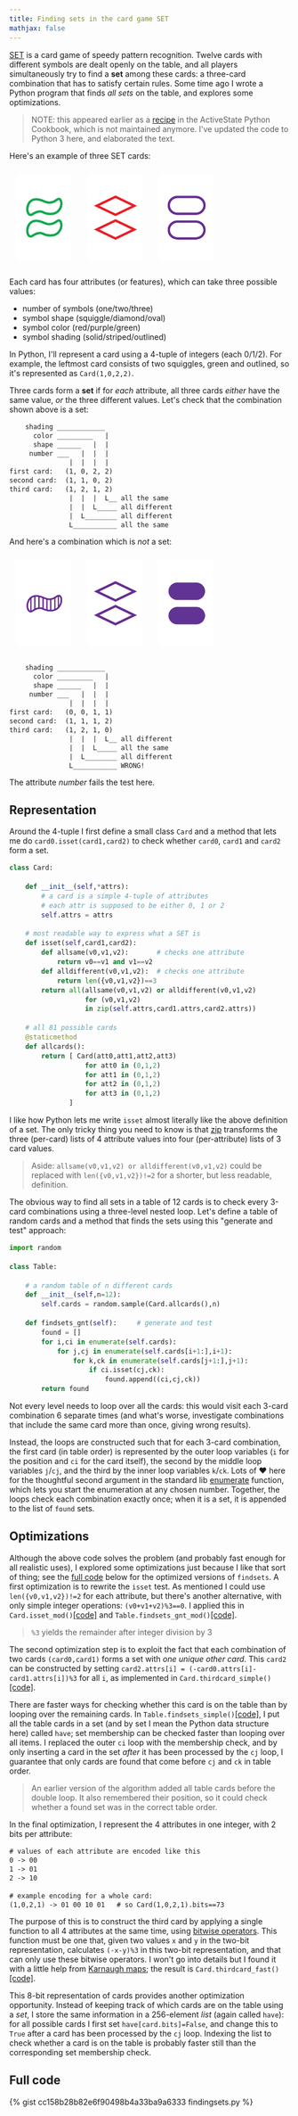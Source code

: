 ```yaml
---
title: Finding sets in the card game SET
mathjax: false
---
```

[SET](https://en.wikipedia.org/wiki/Set_(card_game)) is a card game of speedy pattern recognition.
Twelve cards with different symbols are dealt openly on the table, and all players simultaneously try to
find a **set** among these cards: a three-card combination that has to satisfy certain rules.
Some time ago I wrote a Python program that finds _all sets_ on the table, and explores some optimizations.

<!--more-->

> NOTE: this appeared earlier as a [recipe](http://code.activestate.com/recipes/578508-finding-sets-in-the-card-game-set/)
> in the ActiveState Python Cookbook, which is not maintained anymore. I've updated the code to Python 3 here,
> and elaborated the text.

Here's an example of three SET cards:

<img src="/assets/img/62r.png" style="width: 100px; height: 154px; padding: 12px">
<img src="/assets/img/65r.png" style="width: 100px; height: 154px; padding: 12px">
<img src="/assets/img/77r.png" style="width: 100px; height: 154px; padding: 12px">

Each card has four attributes (or features), which can take three possible values:
- number of symbols (one/two/three)
- symbol shape (squiggle/diamond/oval)
- symbol color (red/purple/green)
- symbol shading (solid/striped/outlined)

In Python, I'll represent a card using a 4-tuple of integers (each 0/1/2). For example, the leftmost card
consists of two squiggles, green and outlined, so it's represented as `Card(1,0,2,2)`. 

Three cards form a **set** if for _each_ attribute, all three cards _either_ have the same value,
_or_ the three different values. Let's check that the combination shown above is a set:

        shading ____________
          color _________   |
          shape ______   |  |
         number ___   |  |  |
                   |  |  |  |
    first card:   (1, 0, 2, 2)
    second card:  (1, 1, 0, 2)
    third card:   (1, 2, 1, 2)
                   |  |  |  L__ all the same
                   |  |  L_____ all different
                   |  L________ all different
                   L___________ all the same

And here's a combination which is _not_ a set:

<img src="/assets/img/31r.png" style="width: 100px; height: 154px; padding: 12px">
<img src="/assets/img/68r.png" style="width: 100px; height: 154px; padding: 12px">
<img src="/assets/img/23r.png" style="width: 100px; height: 154px; padding: 12px">

        shading ____________
          color _________   |
          shape ______   |  |
         number ___   |  |  |
                   |  |  |  |
    first card:   (0, 0, 1, 1)
    second card:  (1, 1, 1, 2)
    third card:   (1, 2, 1, 0)
                   |  |  |  L__ all different
                   |  |  L_____ all the same
                   |  L________ all different
                   L___________ WRONG!

The attribute _number_ fails the test here.

## Representation

Around the 4-tuple I first define a small class `Card` and a method that lets me do 
`card0.isset(card1,card2)` to check whether `card0`, `card1` and `card2` form a set.

```python
class Card:
    
    def __init__(self,*attrs):
        # a card is a simple 4-tuple of attributes
        # each attr is supposed to be either 0, 1 or 2
        self.attrs = attrs
    
    # most readable way to express what a SET is
    def isset(self,card1,card2):
        def allsame(v0,v1,v2):       # checks one attribute
            return v0==v1 and v1==v2
        def alldifferent(v0,v1,v2):  # checks one attribute
            return len({v0,v1,v2})==3
        return all(allsame(v0,v1,v2) or alldifferent(v0,v1,v2)
                   for (v0,v1,v2)
                   in zip(self.attrs,card1.attrs,card2.attrs))

    # all 81 possible cards
    @staticmethod
    def allcards():
        return [ Card(att0,att1,att2,att3)
                   for att0 in (0,1,2)
                   for att1 in (0,1,2) 
                   for att2 in (0,1,2)
                   for att3 in (0,1,2)
               ]
```

I like how Python lets me write `isset` almost literally like the above definition of a set.
The only tricky thing you need to know is that [zip](https://docs.python.org/3/library/functions.html#zip)
transforms the three (per-card) lists of 4 attribute values
into four (per-attribute) lists of 3 card values.

> Aside: `allsame(v0,v1,v2) or alldifferent(v0,v1,v2)` could be replaced with
> `len({v0,v1,v2})!=2` for a shorter, but less readable, definition. 
  
The obvious way to find all sets in a table of 12 cards is to check every 3-card combinations using a three-level
nested loop. Let's define a table of random cards and a method that finds the sets using this
"generate and test" approach:

```python
import random

class Table:

    # a random table of n different cards
    def __init__(self,n=12):
        self.cards = random.sample(Card.allcards(),n)
    
    def findsets_gnt(self):     # generate and test
        found = []
        for i,ci in enumerate(self.cards):
            for j,cj in enumerate(self.cards[i+1:],i+1):
                for k,ck in enumerate(self.cards[j+1:],j+1):
                    if ci.isset(cj,ck):
                        found.append((ci,cj,ck))
        return found
```
 
Not every level needs to loop over all the cards: this would visit each 3-card
combination 6 separate times (and what's worse, investigate combinations that include the same card more
than once, giving wrong results).

Instead, the loops are constructed such that for each 3-card combination, the first card (in table order)
is represented by the outer loop variables (`i` for the position and `ci` for the card itself),
the second by the middle loop variables `j`/`cj`, and the third by the inner loop variables `k`/`ck`.
Lots of ❤ here for the thoughtful second argument in the standard lib
[enumerate](https://docs.python.org/3/library/functions.html#enumerate) function, which lets
you start the enumeration at any chosen number.
Together, the loops check each combination exactly once; when it is a set,
it is appended to the list of `found` sets.

## Optimizations

Although the above code solves the problem (and probably fast enough for all realistic uses),
I explored some optimizations just because I like that sort of thing; see the
[full code](#file-findingsets-py) below for the
optimized versions of `findsets`.
A first optimization is to rewrite the `isset` test. As mentioned I could use `len({v0,v1,v2})!=2`
for each attribute, but there's another alternative, with only simple integer operations: `(v0+v1+v2)%3==0`.
I applied this in
`Card.isset_mod()`[[code]](#file-findingsets-py-L82) and
`Table.findsets_gnt_mod()`[[code]](#file-findingsets-py-L22).

> `%3` yields the remainder after integer division by 3 

The second optimization step is to exploit the fact that each combination of two cards `(card0,card1)`
forms a set with _one unique other card_. This `card2` can be constructed by setting
`card2.attrs[i] = (-card0.attrs[i]-card1.attrs[i])%3`
for all `i`, as implemented in `Card.thirdcard_simple()`[[code]](#file-findingsets-py-L87).

There are faster ways for checking whether this card is on the table than by looping over the remaining cards.
In `Table.findsets_simple()`[[code]](#file-findingsets-py-L31), I put all the table cards in a set
(and by set I mean the Python data structure here) called `have`;
set membership can be checked faster than looping over all items. I replaced the outer `ci` loop with the
membership check, and by only inserting a card in the set _after_ it has been processed by the `cj` loop,
I guarantee that only cards are found that come before `cj` and `ck` in table order.

> An earlier version of the algorithm added all table cards before the double loop. It also remembered their
> position, so it could check whether a found set was in the correct table order.

In the final optimization, I represent the 4 attributes in one integer, with 2 bits per attribute:

    # values of each attribute are encoded like this
    0 -> 00
    1 -> 01
    2 -> 10

    # example encoding for a whole card:
    (1,0,2,1) -> 01 00 10 01   # so Card(1,0,2,1).bits==73

The purpose of this is to construct the third card by applying a single function to all 4
attributes at the same time, using 
[bitwise operators](https://wiki.python.org/moin/BitwiseOperators).
This function must be one that, given two values `x` and `y` in the two-bit representation,
calculates `(-x-y)%3` in this two-bit representation, and that can only use these bitwise operators.
I won't go into details but I found it with a little help from
[Karnaugh maps](https://en.wikipedia.org/wiki/Karnaugh_map); the result is
`Card.thirdcard_fast()`[[code]](#file-findingsets-py-L91).

This 8-bit representation of cards provides another optimization opportunity.
Instead of keeping track of which cards are on the table using a _set_, I store the same
information in a 256-element _list_ (again called `have`): for all possible cards I first set `have[card.bits]=False`,
and change this to `True` after a card has been processed by the `cj` loop. Indexing the list to check whether
a card is on the table is probably faster still than the corresponding set membership check.

## Full code

{% gist cc158b28b82e6f90498b4a33ba9a6333 findingsets.py %}
